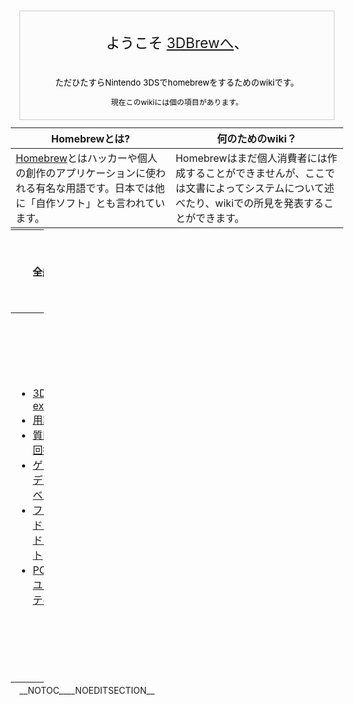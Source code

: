 <div style="background-color:#fcfcfc; border: 1px solid #ccc; color:#000; margin-top: 15px; margin-bottom: 10px; padding: 8px; text-align:center;">
<div style="font-size: 162%; border: none; margin: 0; padding:.1em;">

ようこそ [3DBrewへ](3DBrew:About "wikilink")、

</div>
<div style="font-size: 95%">

ただひたすらNintendo 3DSでhomebrewをするためのwikiです。

</div>
<div style="font-size:85%;">

現在このwikiには[](Special:Statistics "wikilink")個の項目があります。

</div>
</div>
<div style="margin: -.3em -1em -1em -1em;">

| **Homebrewとは?**                                                                                                                                                                   | **何のためのwiki？**                                                                                                                         |
|-------------------------------------------------------------------------------------------------------------------------------------------------------------------------------------|----------------------------------------------------------------------------------------------------------------------------------------------|
| [Homebrew](http://en.wikipedia.org/wiki/Homebrew_(video_games))とはハッカーや個人の創作のアプリケーションに使われる有名な用語です。日本では他に「自作ソフト」とも言われています。　 | Homebrewはまだ個人消費者には作成することができませんが、ここでは文書によってシステムについて述べたり、wikiでの所見を発表することができます。 |

</div>
<div style="margin: -.3em -1em -1em -1em;">

<table style="width:10%;">
<colgroup>
<col style="width: 3%" />
<col style="width: 3%" />
<col style="width: 3%" />
</colgroup>
<thead>
<tr class="header">
<th width="33%"><p><strong>全般</strong></p></th>
<th width="34%"><p><strong>3DSハードウェア</strong></p></th>
<th width="33%"><p><strong>3DSソフトウェア</strong></p></th>
</tr>
</thead>
<tbody>
<tr class="odd">
<td><ul>
<li><a href="3DS_exploits" title="wikilink">3DS exploits</a></li>
<li><a href="Glossary" title="wikilink">用語集</a></li>
<li><a href="FAQ" title="wikilink">質問と回答</a></li>
<li><a href="Games" title="wikilink">ゲームデータベース</a></li>
<li><a href="Friend_code" title="wikilink">フレンドコードリスト</a></li>
<li><a href=":Category:PC_utilities"
title="wikilink">PC用のユーリティ</a></li>
</ul></td>
<td><ul>
<li><a href="Hardware" title="wikilink">本体ハードウェア</a></li>
<li><a href="Circle_Pad_Pro"
title="wikilink">拡張スライドパッド</a></li>
<li><a href="Gamecards" title="wikilink">ゲームカード</a></li>
</ul></td>
<td><ul>
<li><a href="Nintendo_Software" title="wikilink">3DS内蔵ソフト</a></li>
<li><a href="3DS_Development_Unit_Software" title="wikilink">3DS
Development Unit Software</a></li>
<li><a href="File_Formats" title="wikilink">ファイルフォーマット</a> (<a
href="CCI" title="wikilink">CCI</a>/<a href="CXI"
title="wikilink">CXI</a>/<a href="CIA" title="wikilink">CIA</a>)</li>
<li><a href="Title_list" title="wikilink">タイトルリスト</a></li>
<li><a href="Title_metadata" title="wikilink">TMDファイル</a></li>
<li><a href="SDファイルシステム"
title="wikilink">SDファイルシステム</a></li>
<li><a href="Flash_Filesystem"
title="wikilink">Flashファイルシステム</a></li>
<li><a href="Bootloader" title="wikilink">Bootloader</a></li>
<li><a href="セーブデータ" title="wikilink">セーブデータ</a></li>
</ul></td>
</tr>
</tbody>
</table>

</div>
__NOTOC____NOEDITSECTION__ 　